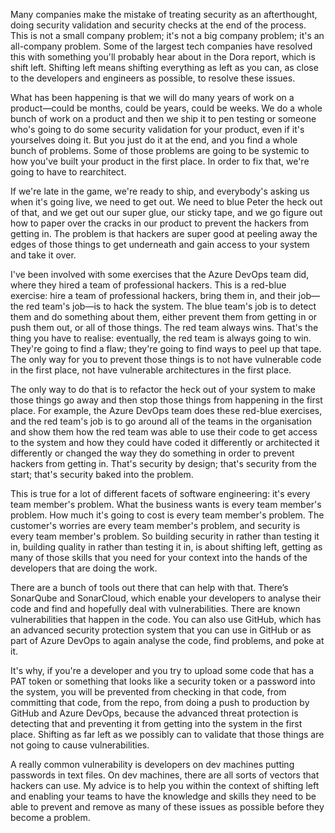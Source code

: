 Many companies make the mistake of treating security as an afterthought, doing security validation and security checks at the end of the process. This is not a small company problem; it's not a big company problem; it's an all-company problem. Some of the largest tech companies have resolved this with something you'll probably hear about in the Dora report, which is shift left. Shifting left means shifting everything as left as you can, as close to the developers and engineers as possible, to resolve these issues.

What has been happening is that we will do many years of work on a product—could be months, could be years, could be weeks. We do a whole bunch of work on a product and then we ship it to pen testing or someone who's going to do some security validation for your product, even if it's yourselves doing it. But you just do it at the end, and you find a whole bunch of problems. Some of those problems are going to be systemic to how you've built your product in the first place. In order to fix that, we're going to have to rearchitect.

If we're late in the game, we're ready to ship, and everybody's asking us when it's going live, we need to get out. We need to blue Peter the heck out of that, and we get out our super glue, our sticky tape, and we go figure out how to paper over the cracks in our product to prevent the hackers from getting in. The problem is that hackers are super good at peeling away the edges of those things to get underneath and gain access to your system and take it over.

I've been involved with some exercises that the Azure DevOps team did, where they hired a team of professional hackers. This is a red-blue exercise: hire a team of professional hackers, bring them in, and their job—the red team's job—is to hack the system. The blue team's job is to detect them and do something about them, either prevent them from getting in or push them out, or all of those things. The red team always wins. That's the thing you have to realise: eventually, the red team is always going to win. They're going to find a flaw; they're going to find ways to peel up that tape. The only way for you to prevent those things is to not have vulnerable code in the first place, not have vulnerable architectures in the first place. 

The only way to do that is to refactor the heck out of your system to make those things go away and then stop those things from happening in the first place. For example, the Azure DevOps team does these red-blue exercises, and the red team's job is to go around all of the teams in the organisation and show them how the red team was able to use their code to get access to the system and how they could have coded it differently or architected it differently or changed the way they do something in order to prevent hackers from getting in. That's security by design; that's security from the start; that's security baked into the problem.

This is true for a lot of different facets of software engineering: it's every team member's problem. What the business wants is every team member's problem. How much it's going to cost is every team member's problem. The customer's worries are every team member's problem, and security is every team member's problem. So building security in rather than testing it in, building quality in rather than testing it in, is about shifting left, getting as many of those skills that you need for your context into the hands of the developers that are doing the work.

There are a bunch of tools out there that can help with that. There’s SonarQube and SonarCloud, which enable your developers to analyse their code and find and hopefully deal with vulnerabilities. There are known vulnerabilities that happen in the code. You can also use GitHub, which has an advanced security protection system that you can use in GitHub or as part of Azure DevOps to again analyse the code, find problems, and poke at it. 

It's why, if you're a developer and you try to upload some code that has a PAT token or something that looks like a security token or a password into the system, you will be prevented from checking in that code, from committing that code, from the repo, from doing a push to production by GitHub and Azure DevOps, because the advanced threat protection is detecting that and preventing it from getting into the system in the first place. Shifting as far left as we possibly can to validate that those things are not going to cause vulnerabilities.

A really common vulnerability is developers on dev machines putting passwords in text files. On dev machines, there are all sorts of vectors that hackers can use. My advice is to help you within the context of shifting left and enabling your teams to have the knowledge and skills they need to be able to prevent and remove as many of these issues as possible before they become a problem.